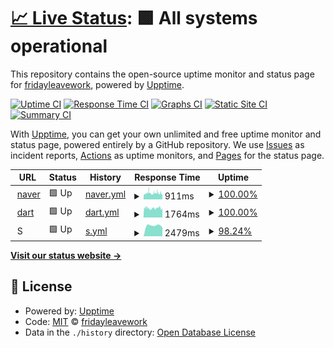 # [📈 Live Status](https://demo.upptime.js.org): <!--live status--> **🟩 All systems operational**

This repository contains the open-source uptime monitor and status page for [fridayleavework](https://demo.upptime.js.org), powered by [Upptime](https://github.com/upptime/upptime).

[![Uptime CI](https://github.com/fridayleavework/upptime/workflows/Uptime%20CI/badge.svg)](https://github.com/fridayleavework/upptime/actions?query=workflow%3A%22Uptime+CI%22)
[![Response Time CI](https://github.com/fridayleavework/upptime/workflows/Response%20Time%20CI/badge.svg)](https://github.com/fridayleavework/upptime/actions?query=workflow%3A%22Response+Time+CI%22)
[![Graphs CI](https://github.com/fridayleavework/upptime/workflows/Graphs%20CI/badge.svg)](https://github.com/fridayleavework/upptime/actions?query=workflow%3A%22Graphs+CI%22)
[![Static Site CI](https://github.com/fridayleavework/upptime/workflows/Static%20Site%20CI/badge.svg)](https://github.com/fridayleavework/upptime/actions?query=workflow%3A%22Static+Site+CI%22)
[![Summary CI](https://github.com/fridayleavework/upptime/workflows/Summary%20CI/badge.svg)](https://github.com/fridayleavework/upptime/actions?query=workflow%3A%22Summary+CI%22)

With [Upptime](https://upptime.js.org), you can get your own unlimited and free uptime monitor and status page, powered entirely by a GitHub repository. We use [Issues](https://github.com/fridayleavework/upptime/issues) as incident reports, [Actions](https://github.com/fridayleavework/upptime/actions) as uptime monitors, and [Pages](https://demo.upptime.js.org) for the status page.

<!--start: status pages-->
<!-- This summary is generated by Upptime (https://github.com/upptime/upptime) -->
<!-- Do not edit this manually, your changes will be overwritten -->
<!-- prettier-ignore -->
| URL | Status | History | Response Time | Uptime |
| --- | ------ | ------- | ------------- | ------ |
| <img alt="" src="https://icons.duckduckgo.com/ip3/www.naver.com.ico" height="13"> [naver](https://www.naver.com) | 🟩 Up | [naver.yml](https://github.com/fridayleavework/uptime/commits/HEAD/history/naver.yml) | <details><summary><img alt="Response time graph" src="./graphs/naver/response-time-week.png" height="20"> 911ms</summary><br><a href="https://fridayleavework.github.io/uptime/history/naver"><img alt="Response time 911" src="https://img.shields.io/endpoint?url=https%3A%2F%2Fraw.githubusercontent.com%2Ffridayleavework%2Fuptime%2FHEAD%2Fapi%2Fnaver%2Fresponse-time.json"></a><br><a href="https://fridayleavework.github.io/uptime/history/naver"><img alt="24-hour response time 838" src="https://img.shields.io/endpoint?url=https%3A%2F%2Fraw.githubusercontent.com%2Ffridayleavework%2Fuptime%2FHEAD%2Fapi%2Fnaver%2Fresponse-time-day.json"></a><br><a href="https://fridayleavework.github.io/uptime/history/naver"><img alt="7-day response time 911" src="https://img.shields.io/endpoint?url=https%3A%2F%2Fraw.githubusercontent.com%2Ffridayleavework%2Fuptime%2FHEAD%2Fapi%2Fnaver%2Fresponse-time-week.json"></a><br><a href="https://fridayleavework.github.io/uptime/history/naver"><img alt="30-day response time 911" src="https://img.shields.io/endpoint?url=https%3A%2F%2Fraw.githubusercontent.com%2Ffridayleavework%2Fuptime%2FHEAD%2Fapi%2Fnaver%2Fresponse-time-month.json"></a><br><a href="https://fridayleavework.github.io/uptime/history/naver"><img alt="1-year response time 911" src="https://img.shields.io/endpoint?url=https%3A%2F%2Fraw.githubusercontent.com%2Ffridayleavework%2Fuptime%2FHEAD%2Fapi%2Fnaver%2Fresponse-time-year.json"></a></details> | <details><summary><a href="https://fridayleavework.github.io/uptime/history/naver">100.00%</a></summary><a href="https://fridayleavework.github.io/uptime/history/naver"><img alt="All-time uptime 100.00%" src="https://img.shields.io/endpoint?url=https%3A%2F%2Fraw.githubusercontent.com%2Ffridayleavework%2Fuptime%2FHEAD%2Fapi%2Fnaver%2Fuptime.json"></a><br><a href="https://fridayleavework.github.io/uptime/history/naver"><img alt="24-hour uptime 100.00%" src="https://img.shields.io/endpoint?url=https%3A%2F%2Fraw.githubusercontent.com%2Ffridayleavework%2Fuptime%2FHEAD%2Fapi%2Fnaver%2Fuptime-day.json"></a><br><a href="https://fridayleavework.github.io/uptime/history/naver"><img alt="7-day uptime 100.00%" src="https://img.shields.io/endpoint?url=https%3A%2F%2Fraw.githubusercontent.com%2Ffridayleavework%2Fuptime%2FHEAD%2Fapi%2Fnaver%2Fuptime-week.json"></a><br><a href="https://fridayleavework.github.io/uptime/history/naver"><img alt="30-day uptime 100.00%" src="https://img.shields.io/endpoint?url=https%3A%2F%2Fraw.githubusercontent.com%2Ffridayleavework%2Fuptime%2FHEAD%2Fapi%2Fnaver%2Fuptime-month.json"></a><br><a href="https://fridayleavework.github.io/uptime/history/naver"><img alt="1-year uptime 100.00%" src="https://img.shields.io/endpoint?url=https%3A%2F%2Fraw.githubusercontent.com%2Ffridayleavework%2Fuptime%2FHEAD%2Fapi%2Fnaver%2Fuptime-year.json"></a></details>
| <img alt="" src="https://icons.duckduckgo.com/ip3/dart.fss.or.kr.ico" height="13"> [dart](https://dart.fss.or.kr/) | 🟩 Up | [dart.yml](https://github.com/fridayleavework/uptime/commits/HEAD/history/dart.yml) | <details><summary><img alt="Response time graph" src="./graphs/dart/response-time-week.png" height="20"> 1764ms</summary><br><a href="https://fridayleavework.github.io/uptime/history/dart"><img alt="Response time 1764" src="https://img.shields.io/endpoint?url=https%3A%2F%2Fraw.githubusercontent.com%2Ffridayleavework%2Fuptime%2FHEAD%2Fapi%2Fdart%2Fresponse-time.json"></a><br><a href="https://fridayleavework.github.io/uptime/history/dart"><img alt="24-hour response time 1845" src="https://img.shields.io/endpoint?url=https%3A%2F%2Fraw.githubusercontent.com%2Ffridayleavework%2Fuptime%2FHEAD%2Fapi%2Fdart%2Fresponse-time-day.json"></a><br><a href="https://fridayleavework.github.io/uptime/history/dart"><img alt="7-day response time 1764" src="https://img.shields.io/endpoint?url=https%3A%2F%2Fraw.githubusercontent.com%2Ffridayleavework%2Fuptime%2FHEAD%2Fapi%2Fdart%2Fresponse-time-week.json"></a><br><a href="https://fridayleavework.github.io/uptime/history/dart"><img alt="30-day response time 1764" src="https://img.shields.io/endpoint?url=https%3A%2F%2Fraw.githubusercontent.com%2Ffridayleavework%2Fuptime%2FHEAD%2Fapi%2Fdart%2Fresponse-time-month.json"></a><br><a href="https://fridayleavework.github.io/uptime/history/dart"><img alt="1-year response time 1764" src="https://img.shields.io/endpoint?url=https%3A%2F%2Fraw.githubusercontent.com%2Ffridayleavework%2Fuptime%2FHEAD%2Fapi%2Fdart%2Fresponse-time-year.json"></a></details> | <details><summary><a href="https://fridayleavework.github.io/uptime/history/dart">100.00%</a></summary><a href="https://fridayleavework.github.io/uptime/history/dart"><img alt="All-time uptime 100.00%" src="https://img.shields.io/endpoint?url=https%3A%2F%2Fraw.githubusercontent.com%2Ffridayleavework%2Fuptime%2FHEAD%2Fapi%2Fdart%2Fuptime.json"></a><br><a href="https://fridayleavework.github.io/uptime/history/dart"><img alt="24-hour uptime 100.00%" src="https://img.shields.io/endpoint?url=https%3A%2F%2Fraw.githubusercontent.com%2Ffridayleavework%2Fuptime%2FHEAD%2Fapi%2Fdart%2Fuptime-day.json"></a><br><a href="https://fridayleavework.github.io/uptime/history/dart"><img alt="7-day uptime 100.00%" src="https://img.shields.io/endpoint?url=https%3A%2F%2Fraw.githubusercontent.com%2Ffridayleavework%2Fuptime%2FHEAD%2Fapi%2Fdart%2Fuptime-week.json"></a><br><a href="https://fridayleavework.github.io/uptime/history/dart"><img alt="30-day uptime 100.00%" src="https://img.shields.io/endpoint?url=https%3A%2F%2Fraw.githubusercontent.com%2Ffridayleavework%2Fuptime%2FHEAD%2Fapi%2Fdart%2Fuptime-month.json"></a><br><a href="https://fridayleavework.github.io/uptime/history/dart"><img alt="1-year uptime 100.00%" src="https://img.shields.io/endpoint?url=https%3A%2F%2Fraw.githubusercontent.com%2Ffridayleavework%2Fuptime%2FHEAD%2Fapi%2Fdart%2Fuptime-year.json"></a></details>
| <img alt="" src="https://icons.duckduckgo.com/ip3/null.ico" height="13"> S | 🟩 Up | [s.yml](https://github.com/fridayleavework/uptime/commits/HEAD/history/s.yml) | <details><summary><img alt="Response time graph" src="./graphs/s/response-time-week.png" height="20"> 2479ms</summary><br><a href="https://fridayleavework.github.io/uptime/history/s"><img alt="Response time 2479" src="https://img.shields.io/endpoint?url=https%3A%2F%2Fraw.githubusercontent.com%2Ffridayleavework%2Fuptime%2FHEAD%2Fapi%2Fs%2Fresponse-time.json"></a><br><a href="https://fridayleavework.github.io/uptime/history/s"><img alt="24-hour response time 2662" src="https://img.shields.io/endpoint?url=https%3A%2F%2Fraw.githubusercontent.com%2Ffridayleavework%2Fuptime%2FHEAD%2Fapi%2Fs%2Fresponse-time-day.json"></a><br><a href="https://fridayleavework.github.io/uptime/history/s"><img alt="7-day response time 2479" src="https://img.shields.io/endpoint?url=https%3A%2F%2Fraw.githubusercontent.com%2Ffridayleavework%2Fuptime%2FHEAD%2Fapi%2Fs%2Fresponse-time-week.json"></a><br><a href="https://fridayleavework.github.io/uptime/history/s"><img alt="30-day response time 2479" src="https://img.shields.io/endpoint?url=https%3A%2F%2Fraw.githubusercontent.com%2Ffridayleavework%2Fuptime%2FHEAD%2Fapi%2Fs%2Fresponse-time-month.json"></a><br><a href="https://fridayleavework.github.io/uptime/history/s"><img alt="1-year response time 2479" src="https://img.shields.io/endpoint?url=https%3A%2F%2Fraw.githubusercontent.com%2Ffridayleavework%2Fuptime%2FHEAD%2Fapi%2Fs%2Fresponse-time-year.json"></a></details> | <details><summary><a href="https://fridayleavework.github.io/uptime/history/s">98.24%</a></summary><a href="https://fridayleavework.github.io/uptime/history/s"><img alt="All-time uptime 98.24%" src="https://img.shields.io/endpoint?url=https%3A%2F%2Fraw.githubusercontent.com%2Ffridayleavework%2Fuptime%2FHEAD%2Fapi%2Fs%2Fuptime.json"></a><br><a href="https://fridayleavework.github.io/uptime/history/s"><img alt="24-hour uptime 99.48%" src="https://img.shields.io/endpoint?url=https%3A%2F%2Fraw.githubusercontent.com%2Ffridayleavework%2Fuptime%2FHEAD%2Fapi%2Fs%2Fuptime-day.json"></a><br><a href="https://fridayleavework.github.io/uptime/history/s"><img alt="7-day uptime 98.24%" src="https://img.shields.io/endpoint?url=https%3A%2F%2Fraw.githubusercontent.com%2Ffridayleavework%2Fuptime%2FHEAD%2Fapi%2Fs%2Fuptime-week.json"></a><br><a href="https://fridayleavework.github.io/uptime/history/s"><img alt="30-day uptime 98.24%" src="https://img.shields.io/endpoint?url=https%3A%2F%2Fraw.githubusercontent.com%2Ffridayleavework%2Fuptime%2FHEAD%2Fapi%2Fs%2Fuptime-month.json"></a><br><a href="https://fridayleavework.github.io/uptime/history/s"><img alt="1-year uptime 98.24%" src="https://img.shields.io/endpoint?url=https%3A%2F%2Fraw.githubusercontent.com%2Ffridayleavework%2Fuptime%2FHEAD%2Fapi%2Fs%2Fuptime-year.json"></a></details>

<!--end: status pages-->

[**Visit our status website →**](https://demo.upptime.js.org)

## 📄 License

- Powered by: [Upptime](https://github.com/upptime/upptime)
- Code: [MIT](./LICENSE) © [fridayleavework](https://demo.upptime.js.org)
- Data in the `./history` directory: [Open Database License](https://opendatacommons.org/licenses/odbl/1-0/)
